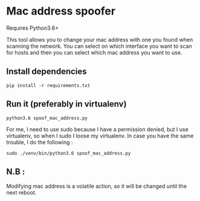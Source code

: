 # Mac address spoofer

Requires Python3.6+

This tool allows you to change your mac address with one you found when scanning the network.
You can select on which interface you want to scan for hosts and then you can select which 
mac address you want to use. 


## Install dependencies

`pip install -r requirements.txt`


## Run it (preferably in virtualenv)

`python3.6 spoof_mac_address.py`

For me, I need to use sudo because I have a permission denied, but I use virtualenv, so
when I sudo I loose my virtualenv. In case you have the same trouble, I do the following :

`sudo ./venv/bin/python3.6 spoof_mac_address.py`


## N.B :

Modifying mac address is a volatile action, so it will be changed until the next reboot.

